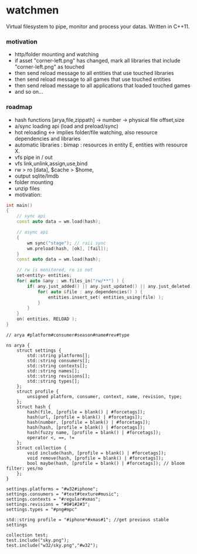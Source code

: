 watchmen
========

Virtual filesystem to pipe, monitor and process your datas. Written in C++11.

### motivation

- http/folder mounting and watching
- if asset "corner-left.png" has changed, mark all libraries that include "corner-left.png" as touched
- then send reload message to all entities that use touched libraries
- then send reload message to all games that use touched entities
- then send reload message to all applications that loaded touched games
- and so on...

### roadmap

- hash functions [arya,file,zippath] -> number -> physical file offset,size
- a/sync loading api (load and preload/sync)
- hot reloading <-> implies folder/file watching, also resource dependencies and libraries
- automatic libraries : bimap : resources in entity E, entities with resource X.
- vfs pipe in / out
- vfs link,unlink,assign,use,bind
- rw > ro [data], $cache > $home, 
- output sqlite/lmdb
- folder mounting
- unzip files
- motivation:

```c++
int main()
{
	// sync api
	const auto data = wm.load(hash);

	// async api
	{
		wm sync("stage"); // raii sync
		wm.preload(hash, [ok], [fail]);
	}
	const auto data = wm.load(hash);

	// rw is monitored, ro is not
	set<entity> entities;
	for( auto &any : wm.files_in("rw/**") ) {
		if( any.just_added() || any.just_updated() || any.just_deleted() ) {
			for( auto &file : any.dependencies() ) {
				entities.insert_set( entities_using(file) );
			}
		}
	}
	on( entities, RELOAD );
}
```

```
// arya #platform#consumer#season#name#rev#type

ns arya {
	struct settings {
		std::string platforms[];
		std::string consumers[];
		std::string contexts[];
		std::string names[];
		std::string revisions[];
		std::string types[];
	};
	struct profile {
		unsigned platform, consumer, context, name, revision, type;
	};
	struct hash {
		hash(file, [profile = blank() | #forcetags]);
		hash(url, [profile = blank() | #forcetags]);
		hash(number, [profile = blank() | #forcetags]);
		hash(hash, [profile = blank() | #forcetags]);
		hash(fuzzy name, [profile = blank() | #forcetags]);
		operator <, ==, != 
	};
	struct collection {
		void include(hash, [profile = blank() | #forcetags]);
		void remove(hash, [profile = blank() | #forcetags]);
		bool maybe(hash, [profile = blank() | #forcetags]); // bloom filter: yes/no
	};
}

settings.platforms = "#w32#iphone";
settings.consumers = "#text#texture#music";
settings.contexts = "#regular#xmas";
settings.revisions = "#0#1#2#3";
settings.types = "#png#mpc"

std::string profile = "#iphone*#xmas#1"; //get previous stable settings

collection test;
test.include("sky.png");
test.include("w32/sky.png","#w32");



```
